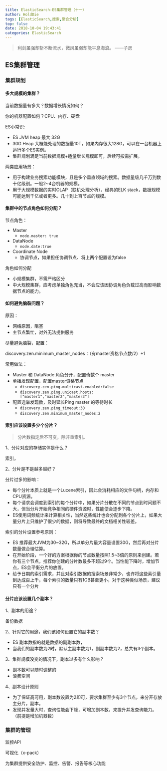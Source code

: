 ```yaml
---
title: ElasticSearch-ES集群管理（十一）
author: HoldDie
tags: [ElasticSearch,搜索,聚合分析]
top: false
date: 2018-10-04 19:43:41
categories: ElasticSearch
---
```




> 利剑虽强却斩不断流水，微风虽弱却能平息海浪。 ——子房
>

## ES集群管理

### 集群规划

#### 多大规模的集群？

当前数据量有多大？数据增长情况如何？

你的机器配置如何？CPU、内存、硬盘

ES小常识:

- ES JVM heap 最大 32G
- 30G Heap 大概能处理的数据量10T，如果内存很大128G，可以在一台机器上运行多个ES实例。
- 集群规划满足当前数据规模+适量增长规模即可，后续可按需扩展。

两类应用场景：

- 用于构建业务搜索功能模块，且是多个垂直领域的搜索。数据量级几千万到数十亿级别。一般2~4台机器的规模。
- 用于大规模数据的实时OLAP（联机处理分析），经典的ELK stack，数据规模可能达到千亿或者更多。几十到上百节点的规模。

#### 集群中的节点角色如何分配？

节点角色：

- Master
  - `node.master: true`
- DataNode
  - `node.date:true`
- Coordinate Node
  - 协调节点，如果担任协调节点、将上两个配置设为false

角色如何分配

- 小规模集群，不需严格区分
- 中大规模集群，应考虑单独角色充当，不会应该因协调角色负载过高而影响数据节点的能力。

#### 如何避免脑裂问题？

原因：

- 网络原因，阻塞
- 主节点繁忙，对外无法提供服务

尽量避免脑裂，配置：

discovery.zen.minimum_master_nodes：（有master资格节点数/2）+1

常用做法：

- Master 和 DataNode 角色分开，配置奇数个 master
- 单播发现配置，配置master资格节点
  - `discovery.zen.ping.multicast.enabled:false`
  - `discovery.zen.ping.unicast.hosts:["master1","master2","master3"]`
- 配置选举发现数，及时延长Ping master 的等待时长
  - `discovery.zen.ping_timeout:30`
  - `discovery.zen.minimum_master_nodes:2`

#### 索引应该设置多少个分片？

> 分片数指定后不可变，除非重索引。

1、分片对应的存储实体是什么？

索引，

2、分片是不是越多越好？

分片过多的影响：

- 每个分片本质上就是一个Lucene索引，因此会消耗相应的文件句柄，内存和CPU资源。
- 每个请求会调度到索引的每个分片中，如果分片分散在不同的节点到时问题不大，但当分片开始竞争相同的硬件资源时，性能便会逐步下降。
- ES使用词频统计来计算相关性，当然这些统计也会分配到各个分片上，如果大量分片上只维护了很少的数据，则将导致最终的文档相关性较差。

索引的分片设置参考原则：

- ES 推荐最大JVM为30~32G，所以单分片最大容量设置30G，然后再对分片数量做合理估算。
- 在开始阶段，一个好的方案根据你的节点数量按照1.5~3倍的原则来创建。若你有三个节点，推荐你创建的分片数最多不超过9个。当性能下降时，增加节点，ES会平衡分片的放置。
- 给予日期的索引需求，并且对索引数据的搜索场景非常少，也许将这些索引量到达成百上千，每个索引的数量只有1GB甚至更小，对于这种类似场景，建议只有一个分片

#### 分片应该设置几个副本？

1、副本的用途？

备份数据

2、针对它的用途，我们该如何设置它的副本数？

- ES 副本数指的就是数据的副副本数，
- 当我们的副本数为2时，默认主副本数为1，副副本数为2，总共有3个副本。

3、集群规模没变的情况下，副本过多有什么影响？

- 副本数可以随时调整的
- 浪费空间

4、副本设计原则

- 为了保证高可用，副本数设置为2即可，要求集群至少有3个节点，来分开存放主分片，副本。
- 发现并发量大时，查询性能会下降，可增加副本数，来提升并发查询能力。（前提是增加机器数）

### 集群的管理

监控API

可视化（x-pack）

为集群提供安全防护、监控、告警、报告等核心功能